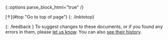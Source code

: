 {::options parse_block_html="true" /}

<div class='footer'>
[↑](#top "Go to top of page")
{: .linktotop}

{: .feedback }
To suggest changes to these documents, or if you found any errors in them, please [let us know](/contact.html).
You can also [see their history](https://0xacab.org/schleuder/schleuder-website/commits/master).

</div>
